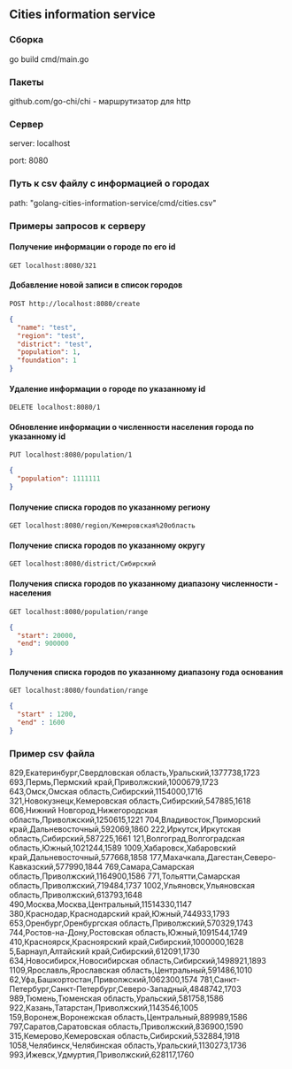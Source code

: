 ## Cities information service

### Сборка
go build cmd/main.go

### Пакеты
github.com/go-chi/chi - маршрутизатор для http

### Cервер
server: localhost

port: 8080

### Путь к сsv файлу с информацией о городах
path: "golang-cities-information-service/сmd/cities.csv"


### Примеры запросов к серверу


#### Получение информации о городе по его id

    GET localhost:8080/321

#### Добавление новой записи в список городов

    POST http://localhost:8080/create

```JSON
{
  "name": "test",
  "region": "test",
  "district": "test",
  "population": 1,
  "foundation": 1
}
```

#### Удаление информации о городе по указанному id

    DELETE localhost:8080/1
    

#### Обновление информации о численности населения города по указанному id

    PUT localhost:8080/population/1

```JSON
{
  "population": 1111111
}
```

#### Получение списка городов по указанному региону
    GET localhost:8080/region/Кемеровская%20область

#### Получение списка городов по указанному округу
    GET localhost:8080/district/Сибирский

#### Получения списка городов по указанному диапазону численности - населения
    GET localhost:8080/population/range

```JSON
{
  "start": 20000,
  "end": 900000
}
```

#### Получения списка городов по указанному диапазону года основания

    GET localhost:8080/foundation/range

```JSON
{
  "start" : 1200,
  "end" : 1600
}
```


### Пример сsv файла

829,Екатеринбург,Свердловская область,Уральский,1377738,1723
693,Пермь,Пермский край,Приволжский,1000679,1723
643,Омск,Омская область,Сибирский,1154000,1716
321,Новокузнецк,Кемеровская область,Сибирский,547885,1618
606,Нижний Новгород,Нижегородская область,Приволжский,1250615,1221
704,Владивосток,Приморский край,Дальневосточный,592069,1860
222,Иркутск,Иркутская область,Сибирский,587225,1661
121,Волгоград,Волгоградская область,Южный,1021244,1589
1009,Хабаровск,Хабаровский край,Дальневосточный,577668,1858
177,Махачкала,Дагестан,Северо-Кавказский,577990,1844
769,Самара,Самарская область,Приволжский,1164900,1586
771,Тольятти,Самарская область,Приволжский,719484,1737
1002,Ульяновск,Ульяновская область,Приволжский,613793,1648
490,Москва,Москва,Центральный,11514330,1147
380,Краснодар,Краснодарский край,Южный,744933,1793
653,Оренбург,Оренбургская область,Приволжский,570329,1743
744,Ростов-на-Дону,Ростовская область,Южный,1091544,1749
410,Красноярск,Красноярский край,Сибирский,1000000,1628
5,Барнаул,Алтайский край,Сибирский,612091,1730
634,Новосибирск,Новосибирская область,Сибирский,1498921,1893
1109,Ярославль,Ярославская область,Центральный,591486,1010
62,Уфа,Башкортостан,Приволжский,1062300,1574
781,Санкт-Петербург,Санкт-Петербург,Северо-Западный,4848742,1703
989,Тюмень,Тюменская область,Уральский,581758,1586
922,Казань,Татарстан,Приволжский,1143546,1005
159,Воронеж,Воронежская область,Центральный,889989,1586
797,Саратов,Саратовская область,Приволжский,836900,1590
315,Кемерово,Кемеровская область,Сибирский,532884,1918
1058,Челябинск,Челябинская область,Уральский,1130273,1736
993,Ижевск,Удмуртия,Приволжский,628117,1760
